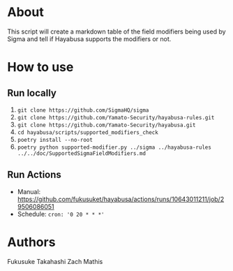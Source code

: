 # About

This script will create a markdown table of the field modifiers being used by Sigma and tell if Hayabusa supports the modifiers or not.

# How to use
## Run locally
1. `git clone https://github.com/SigmaHQ/sigma`
2. `git clone https://github.com/Yamato-Security/hayabusa-rules.git`
3. `git clone https://github.com/Yamato-Security/hayabusa.git`
4. `cd hayabusa/scripts/supported_modifiers_check`
5. `poetry install --no-root`
6. `poetry python supported-modifier.py ../sigma ../hayabusa-rules ../../doc/SupportedSigmaFieldModifiers.md`

## Run Actions
- Manual: https://github.com/fukusuket/hayabusa/actions/runs/10643011211/job/29506086051
- Schedule: `cron: '0 20 * * *'`

# Authors

Fukusuke Takahashi
Zach Mathis